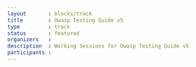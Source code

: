 ```yaml
---
layout       : blocks/track
title        : Owasp Testing Guide v5
type         : track
status       : featured
organizers   :
description  : Working Sessions for Owasp Testing Guide v5
participants : 
---
```

